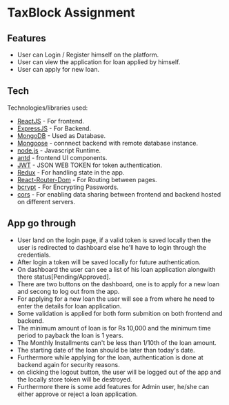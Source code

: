 # TaxBlock Assignment

## Features

- User can Login / Register himself on the platform.
- User can view the application for loan applied by himself.
- User can apply for new loan.

## Tech

Technologies/libraries used:

- [ReactJS](https://reactjs.org/) - For frontend.
- [ExpressJS](https://expressjs.com/) - For Backend.
- [MongoDB](https://www.mongodb.com/) - Used as Database.
- [Mongoose](https://mongoosejs.com/) - connnect backend with remote database instance.
- [node.js](https://nodejs.org/en/) - Javascript Runtime.
- [antd](https://ant.design/) - frontend UI components.
- [JWT](https://github.com/auth0/node-jsonwebtoken#readme) - JSON WEB TOKEN for token authentication.
- [Redux](https://redux.js.org/) - For handling state in the app.
- [React-Router-Dom](https://reactrouter.com/) - For Routing between pages.
- [bcrypt](https://github.com/kelektiv/node.bcrypt.js#readme) - For Encrypting Passwords.
- [cors](https://github.com/expressjs/cors#readme) - For enabling data sharing between frontend and backend hosted on different servers.

## App go through

- User land on the login page, if a valid token is saved locally then the user is redirected to dashboard else he'll have to login through the credentials.
- After login a token will be saved locally for future authentication.
- On dashboard the user can see a list of his loan application alongwith there status[Pending/Approved].
- There are two buttons on the dashboard, one is to apply for a new loan and secong to log out from the app.
- For applying for a new loan the user will see a from where he need to enter the details for loan application.
- Some validation is applied for both form submition on both frontend and backend.
- The minimum amount of loan is for Rs 10,000 and the minimum time period to payback the loan is 1 years.
- The Monthly Installments can't be less than 1/10th of the loan amount.
- The starting date of the loan should be later than today's date.
- Furthermore while applying for the loan, authentication is done at backend again for security reasons.
- on clicking the logout button, the user will be logged out of the app and the locally store token will be destroyed.
- Furthermore there is some add features for Admin user, he/she can either approve or reject a loan application.
